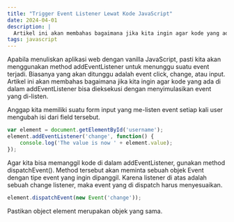 ```yaml
---
title: "Trigger Event Listener Lewat Kode JavaScript"
date: 2024-04-01
description: |
  Artikel ini akan membahas bagaimana jika kita ingin agar kode yang ada di dalam addEventListener bisa dieksekusi dengan menyimulasikan event yang di-listen.
tags: javascript
---
```


Apabila menuliskan aplikasi web dengan vanilla JavaScript, pasti kita akan menggunakan method addEventListener untuk menunggu suatu event terjadi. Biasanya yang akan ditunggu adalah event click, change, atau input. Artikel ini akan membahas bagaimana jika kita ingin agar kode yang ada di dalam addEventListener bisa dieksekusi dengan menyimulasikan event yang di-listen.

Anggap kita memiliki suatu form input yang me-listen event setiap kali user mengubah isi dari field tersebut.

```javascript
var element = document.getElementById('username');
element.addEventListener('change', function() {
    console.log('The value is now ' + element.value);
});
```

Agar kita bisa memanggil kode di dalam addEventListener, gunakan method dispatchEvent(). Method tersebut akan meminta sebuah objek Event dengan tipe event yang ingin dipanggil. Karena listener di atas adalah sebuah change listener, maka event yang di dispatch harus menyesuaikan.

```javascript
element.dispatchEvent(new Event('change'));
```

Pastikan object element merupakan objek yang sama.
